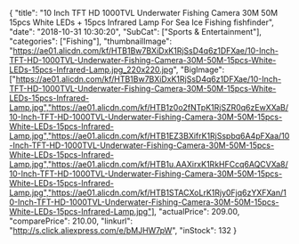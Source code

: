 {
	"title": "10 Inch TFT HD 1000TVL Underwater Fishing Camera 30M 50M 15pcs White  LEDs + 15pcs Infrared Lamp For Sea  Ice Fishing fishfinder",
	"date": "2018-10-31 10:30:20",
	"SubCat": ["Sports & Entertainment"],
	"categories": ["Fishing"],
	"thumbnailImage": "https://ae01.alicdn.com/kf/HTB1Bw7BXiDxK1RjSsD4q6z1DFXae/10-Inch-TFT-HD-1000TVL-Underwater-Fishing-Camera-30M-50M-15pcs-White-LEDs-15pcs-Infrared-Lamp.jpg_220x220.jpg",
	"BigImage": ["https://ae01.alicdn.com/kf/HTB1Bw7BXiDxK1RjSsD4q6z1DFXae/10-Inch-TFT-HD-1000TVL-Underwater-Fishing-Camera-30M-50M-15pcs-White-LEDs-15pcs-Infrared-Lamp.jpg","https://ae01.alicdn.com/kf/HTB1z0o2fNTpK1RjSZR0q6zEwXXaB/10-Inch-TFT-HD-1000TVL-Underwater-Fishing-Camera-30M-50M-15pcs-White-LEDs-15pcs-Infrared-Lamp.jpg","https://ae01.alicdn.com/kf/HTB1EZ3BXifrK1RjSspbq6A4pFXaa/10-Inch-TFT-HD-1000TVL-Underwater-Fishing-Camera-30M-50M-15pcs-White-LEDs-15pcs-Infrared-Lamp.jpg","https://ae01.alicdn.com/kf/HTB1u.AAXirxK1RkHFCcq6AQCVXa8/10-Inch-TFT-HD-1000TVL-Underwater-Fishing-Camera-30M-50M-15pcs-White-LEDs-15pcs-Infrared-Lamp.jpg","https://ae01.alicdn.com/kf/HTB1STACXoLrK1Rjy0Fjq6zYXFXan/10-Inch-TFT-HD-1000TVL-Underwater-Fishing-Camera-30M-50M-15pcs-White-LEDs-15pcs-Infrared-Lamp.jpg"],
	"actualPrice": 209.00,
	"comparePrice": 210.00,
	"linkurl": "http://s.click.aliexpress.com/e/bMJHW7pW",
	"inStock": 132
}
